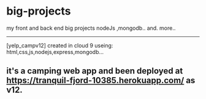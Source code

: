 # big-projects
my front and back end big projects nodeJs ,mongodb.. and. more..


----------------------------------------------------------------------------------------------
[yelp_campv12]
created in cloud 9 useing: html,css,js,nodejs,express,mongodb...

it's a camping web app and been deployed at https://tranquil-fjord-10385.herokuapp.com/ as v12.
-----------------------------------------------------------------------------------------------

